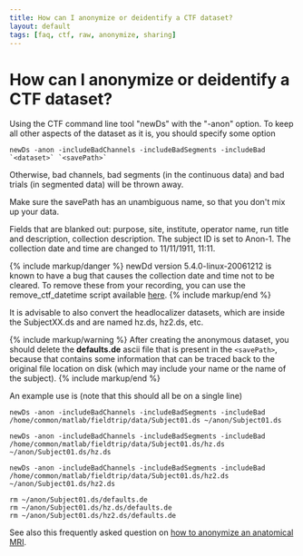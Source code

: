 ```yaml
---
title: How can I anonymize or deidentify a CTF dataset?
layout: default
tags: [faq, ctf, raw, anonymize, sharing]
---
```


# How can I anonymize or deidentify a CTF dataset?

Using the CTF command line tool "newDs" with the "-anon" option. To keep all other aspects of the  dataset as it is, you should specify some option

    newDs -anon -includeBadChannels -includeBadSegments -includeBad `<dataset>` `<savePath>`

Otherwise, bad channels, bad segments (in the continuous data) and bad trials (in segmented data) will be thrown away.

Make sure the savePath has an unambiguous name, so that you don't mix up your data.

Fields that are blanked out: purpose, site, institute, operator name, run title and description, collection description. The subject ID is set to Anon-1. The collection date and time are changed to 11/11/1911, 11:11.

{% include markup/danger %}
newDd version 5.4.0-linux-20061212 is known to have a bug that causes the collection date and time not to be cleared. To remove these from your recording,  you can use the remove_ctf_datetime script available [here](https://github.com/robertoostenveld/bids-tools).
{% include markup/end %}

It is advisable to also convert the headlocalizer datasets, which are inside the SubjectXX.ds and are named hz.ds, hz2.ds, etc.

{% include markup/warning %}
After creating the anonymous dataset, you should delete the **defaults.de** ascii file that is present in the `<savePath>`, because that contains some information that can be traced back to the original file location on disk (which may include your name or the name of the subject).
{% include markup/end %}

An example use is (note that this should all be on a single line)

    newDs -anon -includeBadChannels -includeBadSegments -includeBad /home/common/matlab/fieldtrip/data/Subject01.ds ~/anon/Subject01.ds

    newDs -anon -includeBadChannels -includeBadSegments -includeBad /home/common/matlab/fieldtrip/data/Subject01.ds/hz.ds ~/anon/Subject01.ds/hz.ds

    newDs -anon -includeBadChannels -includeBadSegments -includeBad /home/common/matlab/fieldtrip/data/Subject01.ds/hz2.ds ~/anon/Subject01.ds/hz2.ds

    rm ~/anon/Subject01.ds/defaults.de
    rm ~/anon/Subject01.ds/hz.ds/defaults.de
    rm ~/anon/Subject01.ds/hz2.ds/defaults.de

See also this frequently asked question on [how to anonymize an anatomical MRI](/faq/how_can_i_anonymize_an_anatomical_mri ).
